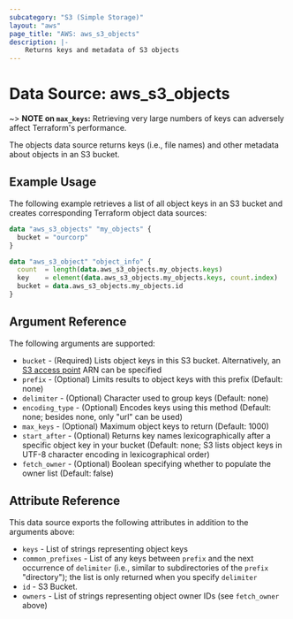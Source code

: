 ```yaml
---
subcategory: "S3 (Simple Storage)"
layout: "aws"
page_title: "AWS: aws_s3_objects"
description: |-
    Returns keys and metadata of S3 objects
---
```


# Data Source: aws_s3_objects

~> **NOTE on `max_keys`:** Retrieving very large numbers of keys can adversely affect Terraform's performance.

The objects data source returns keys (i.e., file names) and other metadata about objects in an S3 bucket.

## Example Usage

The following example retrieves a list of all object keys in an S3 bucket and creates corresponding Terraform object data sources:

```terraform
data "aws_s3_objects" "my_objects" {
  bucket = "ourcorp"
}

data "aws_s3_object" "object_info" {
  count  = length(data.aws_s3_objects.my_objects.keys)
  key    = element(data.aws_s3_objects.my_objects.keys, count.index)
  bucket = data.aws_s3_objects.my_objects.id
}
```

## Argument Reference

The following arguments are supported:

* `bucket` - (Required) Lists object keys in this S3 bucket. Alternatively, an [S3 access point](https://docs.aws.amazon.com/AmazonS3/latest/dev/using-access-points.html) ARN can be specified
* `prefix` - (Optional) Limits results to object keys with this prefix (Default: none)
* `delimiter` - (Optional) Character used to group keys (Default: none)
* `encoding_type` - (Optional) Encodes keys using this method (Default: none; besides none, only "url" can be used)
* `max_keys` - (Optional) Maximum object keys to return (Default: 1000)
* `start_after` - (Optional) Returns key names lexicographically after a specific object key in your bucket (Default: none; S3 lists object keys in UTF-8 character encoding in lexicographical order)
* `fetch_owner` - (Optional) Boolean specifying whether to populate the owner list (Default: false)

## Attribute Reference

This data source exports the following attributes in addition to the arguments above:

* `keys` - List of strings representing object keys
* `common_prefixes` - List of any keys between `prefix` and the next occurrence of `delimiter` (i.e., similar to subdirectories of the `prefix` "directory"); the list is only returned when you specify `delimiter`
* `id` - S3 Bucket.
* `owners` - List of strings representing object owner IDs (see `fetch_owner` above)
